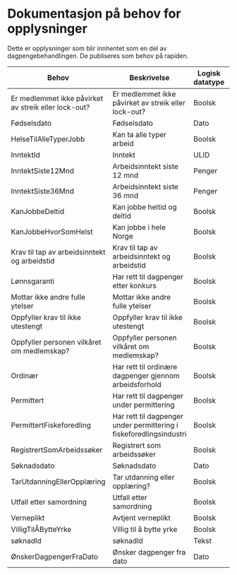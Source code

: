 # Dokumentasjon på behov for opplysninger

Dette er opplysninger som blir innhentet som en del av dagpengebehandlingen. De publiseres som behov på rapiden.

|Behov|Beskrivelse|Logisk datatype|Datatype|
|---|---|---|---|
|Er medlemmet ikke påvirket av streik eller lock-out? | Er medlemmet ikke påvirket av streik eller lock-out? | Boolsk|boolean|
|Fødselsdato | Fødselsdato | Dato|LocalDate|
|HelseTilAlleTyperJobb | Kan ta alle typer arbeid | Boolsk|boolean|
|InntektId | Inntekt | ULID|Ulid|
|InntektSiste12Mnd | Arbeidsinntekt siste 12 mnd | Penger|Beløp|
|InntektSiste36Mnd | Arbeidsinntekt siste 36 mnd | Penger|Beløp|
|KanJobbeDeltid | Kan jobbe heltid og deltid | Boolsk|boolean|
|KanJobbeHvorSomHelst | Kan jobbe i hele Norge | Boolsk|boolean|
|Krav til tap av arbeidsinntekt og arbeidstid | Krav til tap av arbeidsinntekt og arbeidstid | Boolsk|boolean|
|Lønnsgaranti | Har rett til dagpenger etter konkurs | Boolsk|boolean|
|Mottar ikke andre fulle ytelser | Mottar ikke andre fulle ytelser | Boolsk|boolean|
|Oppfyller krav til ikke utestengt | Oppfyller krav til ikke utestengt | Boolsk|boolean|
|Oppfyller personen vilkåret om medlemskap? | Oppfyller personen vilkåret om medlemskap? | Boolsk|boolean|
|Ordinær | Har rett til ordinære dagpenger gjennom arbeidsforhold | Boolsk|boolean|
|Permittert | Har rett til dagpenger under permittering | Boolsk|boolean|
|PermittertFiskeforedling | Har rett til dagpenger under permittering i fiskeforedlingsindustri | Boolsk|boolean|
|RegistrertSomArbeidssøker | Registrert som arbeidssøker | Boolsk|boolean|
|Søknadsdato | Søknadsdato | Dato|LocalDate|
|TarUtdanningEllerOpplæring | Tar utdanning eller opplæring? | Boolsk|boolean|
|Utfall etter samordning | Utfall etter samordning | Boolsk|boolean|
|Verneplikt | Avtjent verneplikt | Boolsk|boolean|
|VilligTilÅBytteYrke | Villig til å bytte yrke | Boolsk|boolean|
|søknadId | søknadId | Tekst|String|
|ØnskerDagpengerFraDato | Ønsker dagpenger fra dato | Dato|LocalDate|